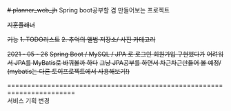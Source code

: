 ~~# planner_web_jh~~
Spring boot공부할 겸 만들어보는 프로젝트

~~지훈플래너~~

~~기능~~
~~1. TODO리스트~~
~~2. 추억의 앨범 저장소/ 사진 카테고리~~

~~2021 - 05 - 26~~
~~Spring Boot / MySQL / JPA 로 로그인 회원가입 구현했다가~~
~~어려워서 JPA를 MyBatis로 바꿔볼까 하다~~
~~그냥 JPA공부를 하면서 차근차근만들어 볼 예정/ (mybatis는 다른 토이프로젝트에서 사용해보기!)~~

=======================================================================  
서비스 기획 변경


